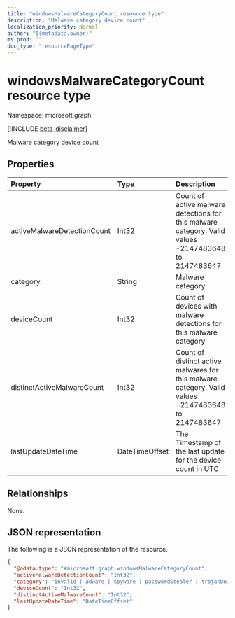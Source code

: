 ```yaml
---
title: "windowsMalwareCategoryCount resource type"
description: "Malware category device count"
localization_priority: Normal
author: "$(metadata.owner)"
ms.prod: ""
doc_type: "resourcePageType"
---
```


# windowsMalwareCategoryCount resource type

Namespace: microsoft.graph

[!INCLUDE [beta-disclaimer](../../includes/beta-disclaimer.md)]

Malware category device count

## Properties

| Property                    | Type           | Description                                                                                          |
| :-------------------------- | :------------- | :--------------------------------------------------------------------------------------------------- |
| activeMalwareDetectionCount | Int32          | Count of active malware detections for this malware category. Valid values -2147483648 to 2147483647 |
| category                    | String         | Malware category                                                                                     |
| deviceCount                 | Int32          | Count of devices with malware detections for this malware category                                   |
| distinctActiveMalwareCount  | Int32          | Count of distinct active malwares for this malware category. Valid values -2147483648 to 2147483647  |
| lastUpdateDateTime          | DateTimeOffset | The Timestamp of the last update for the device count in UTC                                         |

## Relationships

None.

## JSON representation

The following is a JSON representation of the resource.

<!-- {
  "blockType": "resource",
  "@odata.type": "microsoft.graph.windowsMalwareCategoryCount",
}
-->

```json
{
  "@odata.type": "#microsoft.graph.windowsMalwareCategoryCount",
  "activeMalwareDetectionCount": "Int32",
  "category": "invalid | adware | spyware | passwordStealer | trojanDownloader | worm | backdoor | remoteAccessTrojan | trojan | emailFlooder | keylogger | dialer | monitoringSoftware | browserModifier | cookie | browserPlugin | aolExploit | nuker | securityDisabler | jokeProgram | hostileActiveXControl | softwareBundler | stealthNotifier | settingsModifier | toolBar | remoteControlSoftware | trojanFtp | potentialUnwantedSoftware | icqExploit | trojanTelnet | exploit | filesharingProgram | malwareCreationTool | remote_Control_Software | tool | trojanDenialOfService | trojanDropper | trojanMassMailer | trojanMonitoringSoftware | trojanProxyServer | virus | known | unknown | spp | behavior | vulnerability | policy | enterpriseUnwantedSoftware | ransom | hipsRule",
  "deviceCount": "Int32",
  "distinctActiveMalwareCount": "Int32",
  "lastUpdateDateTime": "DateTimeOffset"
}
```

